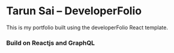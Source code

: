 # Tarun Sai – DeveloperFolio

This is my portfolio built using the developerFolio React template.
### Build on Reactjs and GraphQL
